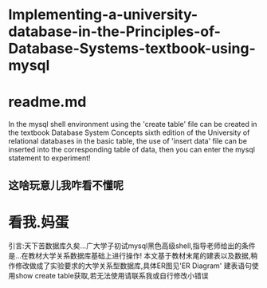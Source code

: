 # Implementing-a-university-database-in-the-Principles-of-Database-Systems-textbook-using-mysql
# readme.md
In the mysql shell environment using the 'create table' file can be created in the textbook Database System Concepts sixth edition of the University of relational databases in the basic table, the use of 'insert data' file can be inserted into the corresponding table of data, then you can enter the mysql statement to experiment!
## 这啥玩意儿我咋看不懂呢
# 看我.妈蛋
引言:天下苦数据库久矣...广大学子初试mysql黑色高级shell,指导老师给出的条件是...在教材大学关系数据库基础上进行操作!
本文基于教材末尾的建表以及数据,稍作修改做成了实验要求的大学关系型数据库,具体ER图见'ER Diagram'
建表语句使用show create table获取,若无法使用请联系我或自行修改小错误
